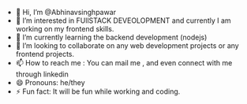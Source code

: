 - 👋 Hi, I’m @Abhinavsinghpawar
- 👀 I’m interested in FUllSTACK DEVEOLOPMENT and currently I am working on my frontend skills.
- 🌱 I’m currently learning the backend development (nodejs)
- 💞️ I’m looking to collaborate on any web development projects or any frontend projects.
- 📫 How to reach me : You can mail me , and even connect with me through linkedin
- 😄 Pronouns: he/they
- ⚡ Fun fact: It will be fun while working and coding.

<!---
Abhinavsinghpawar27/Abhinavsinghpawar27 is a ✨ special ✨ repository because its `README.md` (this file) appears on your GitHub profile.
You can click the Preview link to take a look at your changes.
--->
